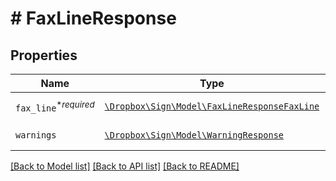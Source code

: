 # # FaxLineResponse



## Properties

Name | Type | Description | Notes
------------ | ------------- | ------------- | -------------
| `fax_line`<sup>*_required_</sup> | [```\Dropbox\Sign\Model\FaxLineResponseFaxLine```](FaxLineResponseFaxLine.md) | REPLACE_ME_WITH_DESCRIPTION_BEGIN  REPLACE_ME_WITH_DESCRIPTION_END |  |
| `warnings` | [```\Dropbox\Sign\Model\WarningResponse```](WarningResponse.md) | REPLACE_ME_WITH_DESCRIPTION_BEGIN  REPLACE_ME_WITH_DESCRIPTION_END |  |

[[Back to Model list]](../../README.md#models) [[Back to API list]](../../README.md#endpoints) [[Back to README]](../../README.md)
